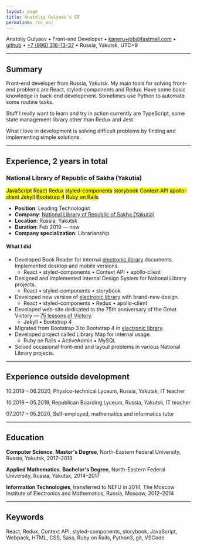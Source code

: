 ```yaml
---
layout: page
title: Anatoliy Gulyaev's CV
permalink: /cv_en/
---
```


Anatoliy Gulyaev • Front-end Developer • [kaneru+job@fastmail.com](mailto:kaneru+job@fastmail.com) • [github](https://github.com/kaneru) • [+7 (996) 316-13-37](tel:+79963161337) • Russia, Yakutsk, UTC+9

---

## Summary

Front-end developer from Russia, Yakutsk. My main tools for solving front-end problems are React, styled-components and Redux. Have some basic knowledge in back-end development. Sometimes use Python to automate some routine tasks.

Stuff I really want to learn and try in action currently are TypeScript, some state management library other than Redux and Jest.

What I love in development is solving difficult problems by finding and implementing simple solutions.

---

## Experience, 2 years in total

### National Library of Republic of Sakha (Yakutia)

<aside>
  <mark>JavaScript</mark>
  <mark>React</mark>
  <mark>Redux</mark>
  <mark>styled-components</mark>
  <mark>storybook</mark>
  <mark>Context API</mark>
  <mark>apollo-client</mark>
  <mark>Jekyll</mark>
  <mark>Bootstrap 4</mark>
  <mark>Ruby on Rails</mark>
</aside>

- **Position**: Leading Technologist
- **Company**: [National Library of Republic of Sakha (Yakutia)](https://nlrs.ru)
- **Location**: Russia, Yakutsk
- **Duration**: Feb 2019 — now
- **Company specialization**: Librarianship

#### What I did

- Developed Book Reader for internal [electronic library](https://e.nlrs.ru) documents. Implemented desktop and mobile versions.
    - React • styled-components • Context API • apollo-client
- Designed and implemented internal Design System for National Library projects.
    - React • styled-components • storybook
- Developed new version of [electronic library](https://e.nlrs.ru) with brand-new design.
    - React • styled-components • Redux • apollo-client
- Developed web-site dedicated to the 75th anniversary of the Great Victory — [75 lessons of Victory](https://pobeda.nlrs.ru).
    - Jekyll • Bootstrap 4
- Migrated from Bootstrap 3 to Bootstrap 4 in [electronic library](https://e.nlrs.ru).
- Developed project called Library Map for internal usage.
    - Ruby on Rails • ActiveAdmin • MySQL
- Solved occasional front-end and layout problems in various National Library  projects.

---

## Experience outside development

10.2019 – 06.2020, Physico-technical Lyceum, Russia, Yakutsk, IT teacher

10.2018 – 05.2019, Republican Boarding Lyceum, Russia, Yakutsk, IT teacher

07.2017 – 05.2020, Self-employed, mathematics and informatics tutor

---

## Education

**Computer Science**, **Master's Degree**,
North-Eastern Federal University, Russia, Yakutsk, 2017–2019

**Applied Mathematics**, **Bachelor's Degree**,
North-Eastern Federal University, Russia, Yakutsk, 2014–2017

**Information Technologies**, transferred to NEFU in 2014,
The Moscow Institute of Electronics and Mathematics, Russia, Moscow, 2012–2014

---

## Keywords

React, Redux, Context API, styled-components, storybook, JavaScript, Webpack, HTML, CSS, Sass, Ruby on Rails, Python3, git, VSCode
